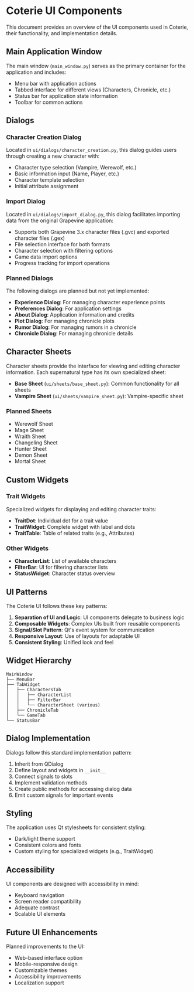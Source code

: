 # Coterie UI Components

This document provides an overview of the UI components used in Coterie, their functionality, and implementation details.

## Main Application Window

The main window (`main_window.py`) serves as the primary container for the application and includes:

- Menu bar with application actions
- Tabbed interface for different views (Characters, Chronicle, etc.)
- Status bar for application state information
- Toolbar for common actions

## Dialogs

### Character Creation Dialog

Located in `ui/dialogs/character_creation.py`, this dialog guides users through creating a new character with:

- Character type selection (Vampire, Werewolf, etc.)
- Basic information input (Name, Player, etc.)
- Character template selection
- Initial attribute assignment

### Import Dialog

Located in `ui/dialogs/import_dialog.py`, this dialog facilitates importing data from the original Grapevine application:

- Supports both Grapevine 3.x character files (.gvc) and exported character files (.gex)
- File selection interface for both formats
- Character selection with filtering options
- Game data import options
- Progress tracking for import operations

### Planned Dialogs

The following dialogs are planned but not yet implemented:

- **Experience Dialog**: For managing character experience points
- **Preferences Dialog**: For application settings
- **About Dialog**: Application information and credits
- **Plot Dialog**: For managing chronicle plots
- **Rumor Dialog**: For managing rumors in a chronicle
- **Chronicle Dialog**: For managing chronicle details

## Character Sheets

Character sheets provide the interface for viewing and editing character information. Each supernatural type has its own specialized sheet:

- **Base Sheet** (`ui/sheets/base_sheet.py`): Common functionality for all sheets
- **Vampire Sheet** (`ui/sheets/vampire_sheet.py`): Vampire-specific sheet

### Planned Sheets

- Werewolf Sheet
- Mage Sheet
- Wraith Sheet
- Changeling Sheet
- Hunter Sheet
- Demon Sheet
- Mortal Sheet

## Custom Widgets

### Trait Widgets

Specialized widgets for displaying and editing character traits:

- **TraitDot**: Individual dot for a trait value
- **TraitWidget**: Complete widget with label and dots
- **TraitTable**: Table of related traits (e.g., Attributes)

### Other Widgets

- **CharacterList**: List of available characters
- **FilterBar**: UI for filtering character lists
- **StatusWidget**: Character status overview

## UI Patterns

The Coterie UI follows these key patterns:

1. **Separation of UI and Logic**: UI components delegate to business logic
2. **Composable Widgets**: Complex UIs built from reusable components
3. **Signal/Slot Pattern**: Qt's event system for communication
4. **Responsive Layout**: Use of layouts for adaptable UI
5. **Consistent Styling**: Unified look and feel

## Widget Hierarchy

```
MainWindow
├── MenuBar
├── TabWidget
│   ├── CharactersTab
│   │   ├── CharacterList
│   │   ├── FilterBar
│   │   └── CharacterSheet (various)
│   ├── ChronicleTab
│   └── GameTab
└── StatusBar
```

## Dialog Implementation

Dialogs follow this standard implementation pattern:

1. Inherit from QDialog
2. Define layout and widgets in `__init__`
3. Connect signals to slots
4. Implement validation methods
5. Create public methods for accessing dialog data
6. Emit custom signals for important events

## Styling

The application uses Qt stylesheets for consistent styling:

- Dark/light theme support
- Consistent colors and fonts
- Custom styling for specialized widgets (e.g., TraitWidget)

## Accessibility

UI components are designed with accessibility in mind:

- Keyboard navigation
- Screen reader compatibility
- Adequate contrast
- Scalable UI elements

## Future UI Enhancements

Planned improvements to the UI:

- Web-based interface option
- Mobile-responsive design
- Customizable themes
- Accessibility improvements
- Localization support 